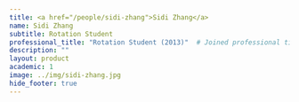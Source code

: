 ```yaml
---
title: <a href="/people/sidi-zhang">Sidi Zhang</a>
name: Sidi Zhang
subtitle: Rotation Student
professional_title: "Rotation Student (2013)"  # Joined professional titles
description: ""
layout: product
academic: 1
image: ../img/sidi-zhang.jpg
hide_footer: true
---
```

